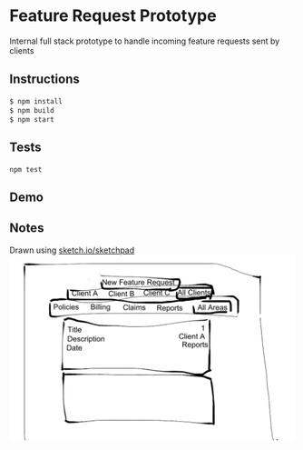 # Feature Request Prototype

Internal full stack prototype to handle incoming feature requests sent by clients

## Instructions

```
$ npm install
$ npm build
$ npm start
```

## Tests

```
npm test
```

## Demo

## Notes

Drawn using [sketch.io/sketchpad](https://sketch.io/sketchpad)
![alt tag](https://raw.githubusercontent.com/rjbernaldo/feature-request-prototype/master/wireframe.png)
